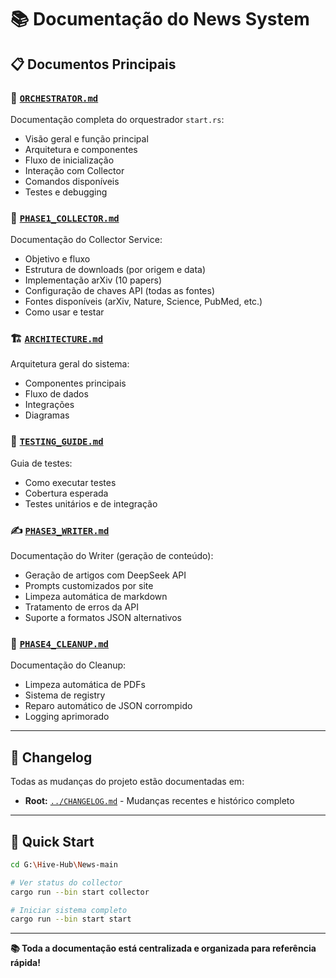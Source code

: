 # 📚 Documentação do News System

## 📋 Documentos Principais

### 🎯 [`ORCHESTRATOR.md`](./ORCHESTRATOR.md)
Documentação completa do orquestrador `start.rs`:
- Visão geral e função principal
- Arquitetura e componentes
- Fluxo de inicialização
- Interação com Collector
- Comandos disponíveis
- Testes e debugging

### 🧱 [`PHASE1_COLLECTOR.md`](./PHASE1_COLLECTOR.md)
Documentação do Collector Service:
- Objetivo e fluxo
- Estrutura de downloads (por origem e data)
- Implementação arXiv (10 papers)
- Configuração de chaves API (todas as fontes)
- Fontes disponíveis (arXiv, Nature, Science, PubMed, etc.)
- Como usar e testar

### 🏗️ [`ARCHITECTURE.md`](./ARCHITECTURE.md)
Arquitetura geral do sistema:
- Componentes principais
- Fluxo de dados
- Integrações
- Diagramas

### 🧪 [`TESTING_GUIDE.md`](./TESTING_GUIDE.md)
Guia de testes:
- Como executar testes
- Cobertura esperada
- Testes unitários e de integração

### ✍️ [`PHASE3_WRITER.md`](./PHASE3_WRITER.md)
Documentação do Writer (geração de conteúdo):
- Geração de artigos com DeepSeek API
- Prompts customizados por site
- Limpeza automática de markdown
- Tratamento de erros da API
- Suporte a formatos JSON alternativos

### 🧹 [`PHASE4_CLEANUP.md`](./PHASE4_CLEANUP.md)
Documentação do Cleanup:
- Limpeza automática de PDFs
- Sistema de registry
- Reparo automático de JSON corrompido
- Logging aprimorado

---

## 📝 Changelog

Todas as mudanças do projeto estão documentadas em:
- **Root:** [`../CHANGELOG.md`](../CHANGELOG.md) - Mudanças recentes e histórico completo

---

## 🎯 Quick Start

```bash
cd G:\Hive-Hub\News-main

# Ver status do collector
cargo run --bin start collector

# Iniciar sistema completo
cargo run --bin start start
```

---

**📚 Toda a documentação está centralizada e organizada para referência rápida!**


